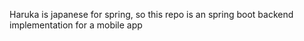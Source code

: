 Haruka is japanese for spring, so this repo is an spring boot backend implementation for a mobile app
